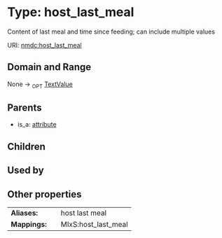 
# Type: host_last_meal


Content of last meal and time since feeding; can include multiple values

URI: [nmdc:host_last_meal](https://microbiomedata/meta/host_last_meal)


## Domain and Range

None ->  <sub>OPT</sub> [TextValue](TextValue.md)

## Parents

 *  is_a: [attribute](attribute.md)

## Children


## Used by


## Other properties

|  |  |  |
| --- | --- | --- |
| **Aliases:** | | host last meal |
| **Mappings:** | | MIxS:host_last_meal |

